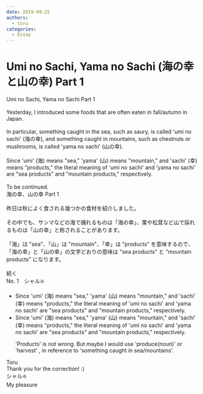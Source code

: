 ```yaml
---
date: 2019-09-25
authors:
  - toru
categories:
  - Essay
---
```


<h1 id="subject_show">Umi no Sachi, Yama no Sachi (海の幸と山の幸) Part 1</h1>
<div class="date" hidden>Sep 25, 2019 09:40</div>
<div id="post"><div id="body_show_ori">
Umi no Sachi, Yama no Sachi Part 1<br/><br/>Yesterday, I introduced some foods that are often eaten in fall/autumn in Japan.<br/><br/>In particular, something caught in the sea, such as saury, is called 'umi no sachi' (海の幸), and something caught in mountains, such as chestnuts or mushrooms, is called 'yama no sachi' (山の幸).<br/><br/>Since 'umi' (海) means "sea," 'yama' (山) means "mountain," and 'sachi' (幸) means "products," the literal meaning of 'umi no sachi' and 'yama no sachi' are "sea products" and "mountain products," respectively.<br/><br/>To be continued.
</div></div>

<!-- more -->

<div id="post_ja"><div id="body_show_mo">
海の幸、山の幸 Part 1<br/><br/>昨日は秋によく食される幾つかの食材を紹介しました。<br/><br/>その中でも、サンマなどの海で捕れるものは「海の幸」、栗や松茸など山で採れるものは「山の幸」と称されることがあります。<br/><br/>「海」は "sea"、「山」は "mountain"、「幸」は "products" を意味するので、「海の幸」と「山の幸」の文字どおりの意味は "sea products" と "mountain products" になります。<br/><br/>続く
</div></div>
<div id="block"><div class="first_name"> No. 1　<span class="just_name">シャル❇️</span></div><div id="block2">
<ul class="correction_field">
<li class="incorrect">Since 'umi' (海) means "sea," 'yama' (山) means "mountain," and 'sachi' (幸) means "products," the literal meaning of 'umi no sachi' and 'yama no sachi' are "sea products" and "mountain products," respectively.</li>
<li class="corrected correct">
Since 'umi' (海) means "sea," 'yama' (山) means "mountain," and 'sachi' (幸) means "products," the literal meaning of 'umi no sachi' and 'yama no sachi' are "sea products" and "mountain products," respectively.
<p class="correction_comment">'Products' is not wrong. But maybe I would use 'produce(noun)' or 'harvest' , in reference to 'something caught in sea/mountains'.</p>
</li>
</ul>
</div><div class="name"><span class="just_name">Toru</span><br>
Thank you for the correction! :)
</div>
<div class="name"><span class="just_name">シャル❇️</span><br>
My pleasure
</div>
</div>
